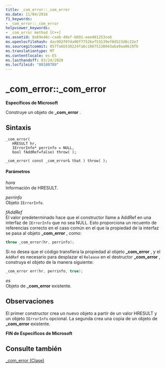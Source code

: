 ```yaml
---
title: _com_error::_com_error
ms.date: 11/04/2016
f1_keywords:
- _com_error::_com_error
helpviewer_keywords:
- _com_error method [C++]
ms.assetid: 0a69e46c-caab-49ef-b091-eee401253ce6
ms.openlocfilehash: 4ac902f0fda90f77526ef53139ef0d523d8c22e7
ms.sourcegitcommit: 857fa6b530224fa6c18675138043aba9aa0619fb
ms.translationtype: MT
ms.contentlocale: es-ES
ms.lasthandoff: 03/24/2020
ms.locfileid: "80180789"
---
```

# <a name="_com_error_com_error"></a>_com_error::_com_error

**Específicos de Microsoft**

Construye un objeto de **_com_error** .

## <a name="syntax"></a>Sintaxis

```
_com_error(
   HRESULT hr,
   IErrorInfo* perrinfo = NULL,
   bool fAddRef=false) throw( );

_com_error( const _com_error& that ) throw( );
```

#### <a name="parameters"></a>Parámetros

*hora*<br/>
Información de HRESULT.

*perrinfo*<br/>
Objeto `IErrorInfo`.

*fAddRef*<br/>
El valor predeterminado hace que el constructor llame a AddRef en una interfaz de `IErrorInfo` que no sea NULL. Esto proporciona un recuento de referencias correcto en el caso común en el que la propiedad de la interfaz se pasa al objeto **_com_error** , como:

```cpp
throw _com_error(hr, perrinfo);
```

Si no desea que el código transfiera la propiedad al objeto **_com_error** , y el `AddRef` es necesario para desplazar el `Release` en el destructor **_com_error** , construya el objeto de la manera siguiente:

```cpp
_com_error err(hr, perrinfo, true);
```

*es*<br/>
Objeto de **_com_error** existente.

## <a name="remarks"></a>Observaciones

El primer constructor crea un nuevo objeto a partir de un valor HRESULT y un objeto `IErrorInfo` opcional. La segunda crea una copia de un objeto de **_com_error** existente.

**FIN de Específicos de Microsoft**

## <a name="see-also"></a>Consulte también

[_com_error (Clase)](../cpp/com-error-class.md)
